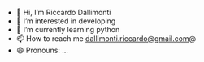 - 👋 Hi, I’m Riccardo Dallimonti
- 👀 I’m interested in developing
- 🌱 I’m currently learning python
- 📫 How to reach me dallimonti.riccardo@gmail.com@
- 😄 Pronouns: ...


<!---
RiccardoDallimontii/RiccardoDallimontii is a ✨ special ✨ repository because its `README.md` (this file) appears on your GitHub profile.
You can click the Preview link to take a look at your changes.
--->
